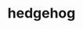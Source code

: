 ---
layout: smileys&emotion
title: hedgehog
emoji: hedgehog
permalink: 🦔.html
image: assets/img/3moji/hedgehog.png
---